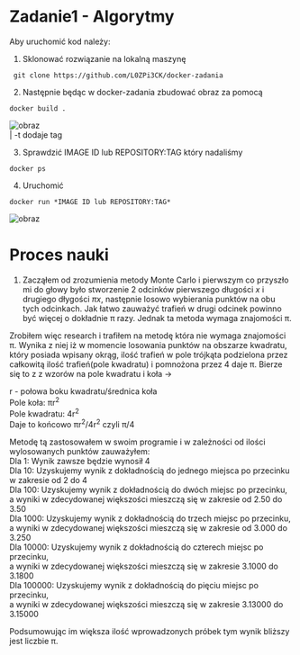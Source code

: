 # Zadanie1 - Algorytmy

Aby uruchomić kod należy:

1. Sklonować rozwiązanie na lokalną maszynę

```console
 git clone https://github.com/L0ZPi3CK/docker-zadania
```

2. Następnie będąc w docker-zadania zbudować obraz za pomocą
```console
docker build .
```
![obraz](https://user-images.githubusercontent.com/84734341/179549627-264809bd-0e2a-41ee-9be9-f8075ec1e381.png)  
| -t dodaje tag

3. Sprawdzić IMAGE ID lub REPOSITORY:TAG który nadaliśmy
```console
docker ps
``` 

4. Uruchomić 
``` console
docker run *IMAGE ID lub REPOSITORY:TAG*
```
![obraz](https://user-images.githubusercontent.com/84734341/179549467-75a24a2f-ec14-42d7-9894-57b4616e817b.png)


# Proces nauki

1. Zacząłem od zrozumienia metody Monte Carlo i pierwszym co przyszło mi do głowy było stworzenie 2 odcinków
pierwszego długości *x* i drugiego dłygości *πx*, następnie losowo wybierania punktów na obu tych odcinkach.
Jak łatwo zauważyć trafień w drugi odcinek powinno być więcej o dokładnie π razy. Jednak ta metoda wymaga znajomości π.

Zrobiłem więc research i trafiłem na metodę która nie wymaga znajomości π. Wynika z niej iż w momencie losowania punktów
na obszarze kwadratu, który posiada wpisany okrąg, ilość trafień w pole trójkąta podzielona przez całkowitą ilość trafień(pole kwadratu)
i pomnożona przez 4 daje π. Bierze się to z z wzorów na pole kwadratu i koła ->  
  
r - połowa boku kwadratu/średnica koła  
Pole koła: πr<sup>2</sup> &nbsp;  
Pole kwadratu: 4r<sup>2</sup> &nbsp;  
Daje to końcowo πr<sup>2</sup>/4r<sup>2</sup> czyli π/4
  
Metodę tą zastosowałem w swoim programie i w zależności od ilości wylosowanych punktów zauważyłem:  
Dla 1: Wynik zawsze będzie wynosił 4  
Dla 10: Uzyskujemy wynik z dokładnością do jednego miejsca po przecinku w zakresie od 2 do 4  
Dla 100: Uzyskujemy wynik z dokładnością do dwóch miejsc po przecinku,  
a wyniki w zdecydowanej większości mieszczą się w zakresie od 2.50 do 3.50  
Dla 1000: Uzyskujemy wynik z dokładnością do trzech miejsc po przecinku,  
a wyniki w zdecydowanej większości mieszczą się w zakresie od 3.000 do 3.250  
Dla 10000: Uzyskujemy wynik z dokładnością do czterech miejsc po przecinku,  
a wyniki w zdecydowanej większości mieszczą się w zakresie 3.1000 do 3.1800  
Dla 100000: Uzyskujemy wynik z dokładnością do pięciu miejsc po przecinku,  
a wyniki w zdecydowanej większości mieszczą się w zakresie 3.13000 do 3.15000  
  
Podsumowując im większa ilość wprowadzonych próbek tym wynik bliższy jest liczbie π.
